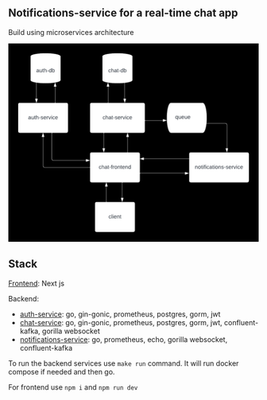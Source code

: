 ## Notifications-service for a real-time chat app

Build using microservices architecture

![Real-Time Chat System Design](/chat.png "Real-Time Chat System Design")

## Stack

[Frontend](https://github.com/srjchsv/chat-frontend): Next js

Backend:

- [auth-service](https://github.com/srjchsv/auth-service): go, gin-gonic, prometheus, postgres, gorm, jwt
- [chat-service](https://github.com/srjchsv/chat-service): go, gin-gonic, prometheus, postgres, gorm, jwt, confluent-kafka, gorilla websocket
- [notifications-service](https://github.com/srjchsv/notifications-service): go, prometheus, echo, gorilla websocket, confluent-kafka

To run the backend services use `make run` command. It will run docker compose if needed and then go.

For frontend use `npm i` and `npm run dev`
